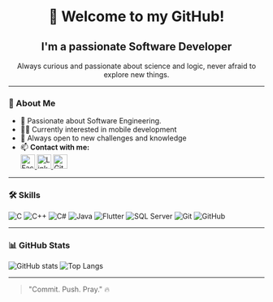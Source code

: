 <h1 align="center">👋 Welcome to my GitHub!</h1>

<h2 align="center">I'm a passionate Software Developer</h2>
<p align="center">
  Always curious and passionate about science and logic, never afraid to explore new things.
</p>

---

### 📘 About Me

- 🎯 Passionate about Software Engineering.
- 👨‍💻 Currently interested in mobile development
- 🌱 Always open to new challenges and knowledge
- 📫 **Contact with me:**  
  <a href="https://www.facebook.com/pkhanh.190404/" target="_blank">
    <img src="https://img.shields.io/badge/Facebook-1877F2?style=flat-square&logo=facebook&logoColor=white" alt="Facebook" height="28"/>
  </a>
  <a href="https://www.linkedin.com/in/ph%C3%BA-kh%C3%A1nh-1ba620323/" target="_blank">
    <img src="https://img.shields.io/badge/LinkedIn-0A66C2?style=flat-square&logo=linkedin&logoColor=white" alt="LinkedIn" height="28"/>
  </a>
  <a href="https://github.com/ppkhanhs" target="_blank">
    <img src="https://img.shields.io/badge/GitHub-181717?style=flat-square&logo=github&logoColor=white" alt="GitHub" height="28"/>
  </a>

---

### 🛠️ Skills

![C](https://img.shields.io/badge/-C-00599C?logo=c&logoColor=white)
![C++](https://img.shields.io/badge/-C++-00599C?logo=c%2B%2B&logoColor=white)
![C#](https://img.shields.io/badge/-C%23-239120?logo=c-sharp&logoColor=white)
![Java](https://img.shields.io/badge/-Java-007396?logo=java&logoColor=white)
![Flutter](https://img.shields.io/badge/-Flutter-02569B?logo=flutter&logoColor=white)
![SQL Server](https://img.shields.io/badge/-SQL%20Server-CC2927?logo=microsoftsqlserver&logoColor=white)
![Git](https://img.shields.io/badge/-Git-F05032?logo=git&logoColor=white)
![GitHub](https://img.shields.io/badge/-GitHub-181717?logo=github&logoColor=white)

---

### 📊 GitHub Stats

![GitHub stats](https://github-readme-stats.vercel.app/api?username=ppkhanhs&show_icons=true&theme=radical)
![Top Langs](https://github-readme-stats.vercel.app/api/top-langs/?username=ppkhanhs&layout=compact&theme=radical)

---

> "Commit. Push. Pray." 🔥
